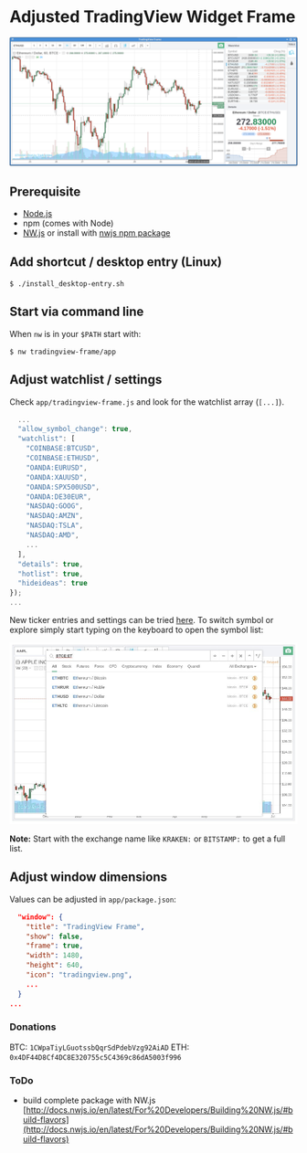 # Adjusted TradingView Widget Frame

![Preview](https://github.com/thegitfather/zzz_assets/blob/master/tradingview-frame/tradingviewframe_mod.png?raw=true)

## Prerequisite

- [Node.js](https://nodejs.org)
- npm (comes with Node)
- [NW.js](https://nwjs.io/) or install with [nwjs npm package](https://www.npmjs.com/package/nwjs)

## Add shortcut / desktop entry (Linux)

```shell
$ ./install_desktop-entry.sh
```

## Start via command line

When `nw` is in your `$PATH` start with:

```shell
$ nw tradingview-frame/app
```

## Adjust watchlist / settings

Check `app/tradingview-frame.js` and look for the watchlist array (`[...]`).

```js
  ...
  "allow_symbol_change": true,
  "watchlist": [
    "COINBASE:BTCUSD",
    "COINBASE:ETHUSD",
    "OANDA:EURUSD",
    "OANDA:XAUUSD",
    "OANDA:SPX500USD",
    "OANDA:DE30EUR",
    "NASDAQ:GOOG",
    "NASDAQ:AMZN",
    "NASDAQ:TSLA",
    "NASDAQ:AMD",
    ...
  ],
  "details": true,
  "hotlist": true,
  "hideideas": true
});
...
```

New ticker entries and settings can be tried [here](https://www.tradingview.com/widget/). To switch symbol or explore simply start typing on the keyboard to open the symbol list:

![Symbol List](https://raw.githubusercontent.com/thegitfather/zzz_assets/master/tradingview-frame/tradingview-symbol-list.jpg)

**Note:** Start with the exchange name like `KRAKEN:` or `BITSTAMP:` to get a full list.


## Adjust window dimensions

Values can be adjusted in `app/package.json`:

```json
  "window": {
    "title": "TradingView Frame",
    "show": false,
    "frame": true,
    "width": 1480,
    "height": 640,
    "icon": "tradingview.png",
    ...
  }
...
```

### Donations

BTC: `1CWpaTiyLGuotssbQqrSdPdebVzg92AiAD`
ETH: `0x4DF44D8Cf4DC8E320755c5C4369c86dA5003f996`


### ToDo

- build complete package with NW.js [http://docs.nwjs.io/en/latest/For%20Developers/Building%20NW.js/#build-flavors](http://docs.nwjs.io/en/latest/For%20Developers/Building%20NW.js/#build-flavors)
